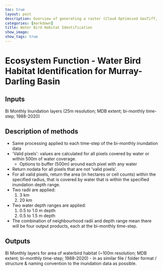 ```yaml
---
toc: true
layout: post
description: Overview of generating a raster (Cloud Optimised GeoTiff, COG) spatial layer to identify potential Water Bird Habitat in the Murray-Darling Basin.
categories: [markdown]
title: Water Bird Habitat Identification
show_image: 
show_tags: true
---
```

# Ecosystem Function - Water Bird Habitat Identification for Murray-Darling Basin

## Inputs
Bi Monthly Inundation layers (25m resolution; MDB extent; bi-monthly time-step; 1988-2020)

## Description of methods
- Same processing applied to each time-step of the bi-monthly inundation data
- 'Valid pixels': values are calculated for all pixels covered by water or within 500m of water coverage.
    - Options to buffer (500m) around each pixel with any water
- Return nodata for all pixels that are not 'valid pixels'.
- For all valid pixels, return the area (in hectares or cell counts) within the specified radius, that is covered by water that is within the specified inundation depth range.
- Two radii are applied:
    1. 3 km
    1. 20 km
- Two water depth ranges are applied:
    1. 0.5 to 1.0 m depth
    1. 0.5 to 1.5 m depth
- The combination of neighbourhood radii and depth range mean there will be four output products, each at the bi-monthly time-step.
## Outputs
Bi Monthly layers for area of waterbird habitat (~100m resolution; MDB extent; bi-monthly time-step; 1988-2020) - in as similar file / folder format / structure & naming convention to the inundation data as possible.

